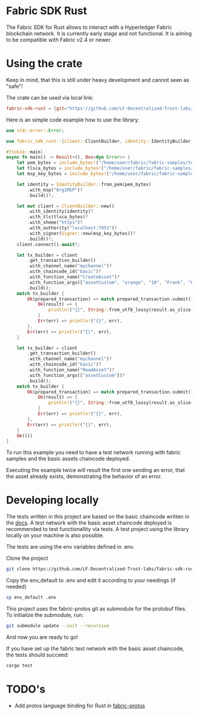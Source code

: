 # Fabric SDK Rust
The Fabric SDK for Rust allows to interact with a Hyperledger Fabric blockchain network. It is currently early stage and not functional.
It is aiming to be compatible with Fabric v2.4 or newer.

# Using the crate

Keep in mind, that this is still under heavy development and cannot seen as "safe"!

The crate can be used via local link:
```toml
fabric-sdk-rust = {git="https://github.com/LF-Decentralized-Trust-labs/fabric-sdk-rust"}
```
Here is an simple code example how to use the library:
```rust
use std::error::Error;

use fabric_sdk_rust::{client::ClientBuilder, identity::IdentityBuilder, signer::Signer};

#[tokio::main]
async fn main() -> Result<(), Box<dyn Error>> {
    let pem_bytes = include_bytes!("/home/user/fabric/fabric-samples/test-network/organizations/peerOrganizations/org1.example.com/users/User1@org1.example.com/msp/signcerts/User1@org1.example.com-cert.pem");
    let tlsca_bytes = include_bytes!("/home/user/fabric/fabric-samples/test-network/organizations/peerOrganizations/org1.example.com/tlsca/tlsca.org1.example.com-cert.pem");
    let msp_key_bytes = include_bytes!("/home/user/fabric/fabric-samples/test-network/organizations/peerOrganizations/org1.example.com/users/User1@org1.example.com/msp/keystore/priv_sk");

    let identity = IdentityBuilder::from_pem(pem_bytes)
        .with_msp("Org1MSP")?
        .build()?;

    let mut client = ClientBuilder::new()
        .with_identity(identity)?
        .with_tls(tlsca_bytes)?
        .with_sheme("https")?
        .with_authority("localhost:7051")?
        .with_signer(Signer::new(msp_key_bytes))?
        .build()?;
    client.connect().await?;

    let tx_builder = client
        .get_transaction_builder()
        .with_channel_name("mychannel")?
        .with_chaincode_id("basic")?
        .with_function_name("CreateAsset")?
        .with_function_args(["assetCustom", "orange", "10", "Frank", "600"])?
        .build();
    match tx_builder {
        Ok(prepared_transaction) => match prepared_transaction.submit().await {
            Ok(result) => {
                println!("{}", String::from_utf8_lossy(result.as_slice()));
            }
            Err(err) => println!("{}", err),
        },
        Err(err) => println!("{}", err),
    }

    let tx_builder = client
        .get_transaction_builder()
        .with_channel_name("mychannel")?
        .with_chaincode_id("basic")?
        .with_function_name("ReadAsset")?
        .with_function_args(["assetCustom"])?
        .build();
    match tx_builder {
        Ok(prepared_transaction) => match prepared_transaction.submit().await {
            Ok(result) => {
                println!("{}", String::from_utf8_lossy(result.as_slice()));
            }
            Err(err) => println!("{}", err),
        },
        Err(err) => println!("{}", err),
    }
    Ok(())
}
```

To run this example you need to have a test network running with fabric samples and the basic assets chaincode deployed.

Executing the example twice will result the first one sending an error, that the asset already exists, demonstrating the behavior of an error.


# Developing locally

The tests written in this project are based on the basic chaincode written in the [docs](https://ethan-li-fabric.readthedocs.io/en/latest/test_network.html).
A test network with the basic asset chaincode deployed is recommended to test functionallity via tests. A test project using the library locally on your machine is also possible.

The tests are using the env variables defined in .env.

Clone the project
```bash
git clone https://github.com/LF-Decentralized-Trust-labs/fabric-sdk-rust && cd fabric-sdk-rust
```

Copy the env_default to .env and edit it according to your needings (if needed)
```bash
cp env_default .env
```
This project uses the fabric-protos git as submodule for the protobuf files. To initialize the submodule, run:

```bash
git submodule update --init --recursive
```

And now you are ready to go!

If you have set up the fabric test network with the basic asset chaincode, the tests should succeed:

```bash
cargo test
```

# TODO's

- Add protos language binding for Rust in [fabric-protos](https://github.com/hyperledger/fabric-protos)
